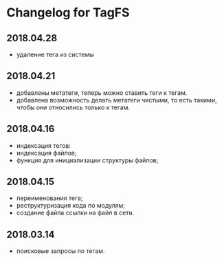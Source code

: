 # Changelog for TagFS
## 2018.04.28
- удаление тега из системы

## 2018.04.21
- добавлены метатеги, теперь можно ставить теги к тегам.
- добавлена возможность делать метатеги чистыми, то есть такими, чтобы они
относились только к тегам.

## 2018.04.16
- индексация тегов:
- индексация файлов;
- функция для инициализации структуры файлов;

## 2018.04.15
- переименования тега;
- реструктуризация кода по модулям;
- создание файла ссылки на файл в сети.

## 2018.03.14
- поисковые запросы по тегам.
